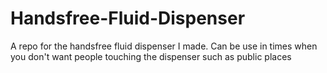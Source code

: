 # Handsfree-Fluid-Dispenser
A repo for the handsfree fluid dispenser I made. Can be use in times when you don't want people touching the dispenser such as public places

